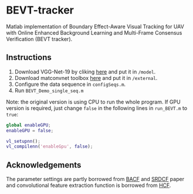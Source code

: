 # BEVT-tracker
Matlab implementation of Boundary Effect-Aware Visual Tracking for UAV with Online Enhanced Background Learning and Multi-Frame Consensus Verification (BEVT tracker).

## Instructions
1. Download VGG-Net-19 by cliking [here](http://www.vlfeat.org/matconvnet/models/imagenet-vgg-verydeep-19.mat) and put it in `/model`.
2. Download matconvnet toolbox [here](http://www.vlfeat.org/matconvnet/download/matconvnet-1.0-beta25.tar.gz) and put it in `/external`.
3. Configure the data sequence in `configSeqs.m`.
4. Run `BEVT_Demo_single_seq.m`

Note: the original version is using CPU to run the whole program. 
If GPU version is required, just change `false` in the following lines in `run_BEVT.m` to `true`:
```matlab
global enableGPU;
enableGPU = false;

vl_setupnn();
vl_compilenn('enableGpu', false);
```

## Acknowledgements
The parameter settings are partly borrowed from [BACF](http://www.hamedkiani.com/bacf.html) and [SRDCF](https://www.cvl.isy.liu.se/research/objrec/visualtracking/decontrack/index.html) paper and convolutional feature extraction function is borrowed from [HCF](https://github.com/jbhuang0604/CF2).